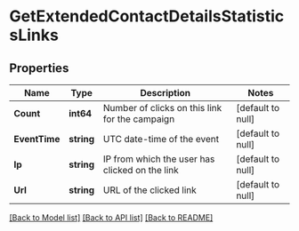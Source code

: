 # GetExtendedContactDetailsStatisticsLinks

## Properties
Name | Type | Description | Notes
------------ | ------------- | ------------- | -------------
**Count** | **int64** | Number of clicks on this link for the campaign | [default to null]
**EventTime** | **string** | UTC date-time of the event | [default to null]
**Ip** | **string** | IP from which the user has clicked on the link | [default to null]
**Url** | **string** | URL of the clicked link | [default to null]

[[Back to Model list]](../README.md#documentation-for-models) [[Back to API list]](../README.md#documentation-for-api-endpoints) [[Back to README]](../README.md)


